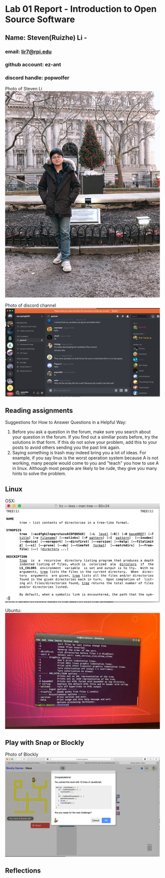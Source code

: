 # Lab 01 Report - Introduction to Open Source Software

## Name: Steven(Ruizhe) Li -
### email: lir7@rpi.edu
### github account: ez-ant
### discord handle: popwolfer

Photo of Steven Li  ![me](my_photo.JPG)

Photo of discord channel ![discord](discord.jpg)

## Reading assignments

Suggestions for How to Answer Questions in a Helpful Way:
1. Before you ask a question in the forum, make sure you search about your question in the forum. If you find out a similiar posts before, try the solutions in that form. If this do not solve your problem, add this to your posts to avoid others sending you the past link again.
2. Saying something is trash may indeed bring you a lot of ideas. For example, if you say linux is the worst operation system because A is not working, many people would come to you and "teach" you how to use A in linux. Although most people are likely to be rude, they give you many hints to solve the problem. 

## Linux
OSX: ![mac](mac_tree.jpg)

Ubuntu: ![ubuntu'](Ubuntu_tree.jpg)



## Play with Snap or Blockly
Photo of Blockly ![Blockly](Blockly.jpg)

## Reflections
